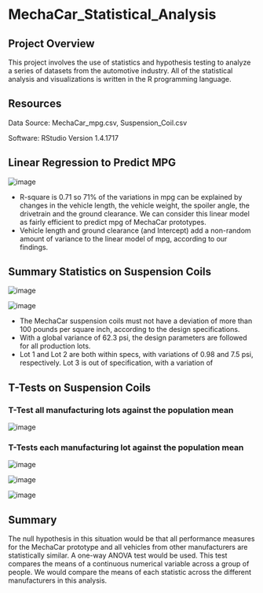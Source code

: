 # MechaCar_Statistical_Analysis

## Project Overview

This project involves the use of statistics and hypothesis testing to analyze a series of datasets from the automotive industry.
All of the statistical analysis and visualizations is written in the R programming language.

## Resources

Data Source: MechaCar_mpg.csv, Suspension_Coil.csv

Software: RStudio Version 1.4.1717

## Linear Regression to Predict MPG

![image](https://user-images.githubusercontent.com/82549869/128638892-d64f526b-6a8c-4aa3-9e3c-a916441745ab.png)

- R-square is 0.71 so 71% of the variations in mpg can be explained by changes in the vehicle length, the vehicle weight, the spoiler angle, the drivetrain and the ground clearance. We can consider this linear model as fairly efficient to predict mpg of MechaCar prototypes.
- Vehicle length and ground clearance (and Intercept) add a non-random amount of variance to the linear model of mpg, according to our findings.

## Summary Statistics on Suspension Coils

![image](https://user-images.githubusercontent.com/82549869/128639708-4e4568fc-3a9a-42f6-b9d4-f955cc5bbe51.png) 
                    
![image](https://user-images.githubusercontent.com/82549869/128639719-4850a330-5bb3-4581-a235-90d11c26a8ac.png)
                     
- The MechaCar suspension coils must not have a deviation of more than 100 pounds per square inch, according to the design specifications.
- With a global variance of 62.3 psi, the design parameters are followed for all production lots.
- Lot 1 and Lot 2 are both within specs, with variations of 0.98 and 7.5 psi, respectively. Lot 3 is out of specification, with a variation of

## T-Tests on Suspension Coils

### T-Test all manufacturing lots against the population mean

![image](https://user-images.githubusercontent.com/82549869/128639238-9dc24c81-91af-4d69-af61-34706184019d.png)
                    
### T-Tests each manufacturing lot against the population mean

![image](https://user-images.githubusercontent.com/82549869/128639275-733cf017-37f0-493f-9a9e-c0d33acaec57.png)
                    
![image](https://user-images.githubusercontent.com/82549869/128639290-6eade2c9-ed5b-4c5f-a662-47f8d0caecac.png)
                    
![image](https://user-images.githubusercontent.com/82549869/128639304-2a7f4d04-14f3-4ba7-ad54-5b4b95148631.png)

## Summary

The null hypothesis in this situation would be that all performance measures for the MechaCar prototype and all vehicles from other manufacturers are statistically similar. A one-way ANOVA test would be used. This test compares the means of a continuous numerical variable across a group of people. We would compare the means of each statistic across the different manufacturers in this analysis.

